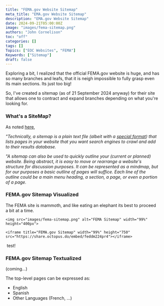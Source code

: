 ```yaml
---
title: "FEMA.gov Website Sitemap"
meta_title: "EMA.gov Website Sitemap"
description: "EMA.gov Website Sitemap"
date: 2024-09-21T05:00:00Z
image: "images/fema-sitemap.png"
authors: "John Cornelison"
toc: "off"
categories: []
tags: []
Topics: ["EOC Websites", "FEMA"]
Keywords: ["Sitemap"]
draft: false
---
```


Exploring a bit, I realized that the official FEMA.gov website is huge, and has so many branches and leafs, that it is neigh impossible to fully grasp even its main sections. Its just too big!

So, I've created a sitemap (as of 21 September 2024 anyway) for their site that allows one to contract and expand branches depending on what you're looking for.

### What's a SiteMap?

As noted [here](./eoc-sitemap.md),

_"Technically, a sitemap is a plain text file (albeit with a [special format](https://developers.google.com/search/docs/crawling-indexing/sitemaps/overview)) that lists pages in your website that you want search engines to crawl and add to their results database._

_"A sitemap can also be used to quickly outline your (current or planned) website. Being abstract, it is easy to move or rearrange a website's structure for discussion purposes. It can be represented as a mindmap, but for our purposes a basic outline of pages will suffice. Each line of the outline could be a main menu heading, a section, a page, or even a portion of a page._

### FEMA.gov Sitemap Visualized

The FEMA site is mammoth, and like eating an elephant its best to proceed a bit at a time.

    <img src="images/fema-sitemap.png" alt="FEMA Sitemap" width="99%" height="400px">

    <iframe title="FEMA.gov Sitemap" width="99%" height="750" src="https://share.octopus.do/embed/feddm224pr4"></iframe>

<div class="w-full w-auto bk-zinc-400">
&nbsp;test!
</div>

### FEMA.gov Sitemap Textualized

(coming...)

The top-level pages can be expressed as:

- English
- Spanish
- Other Languages (French, ...)
